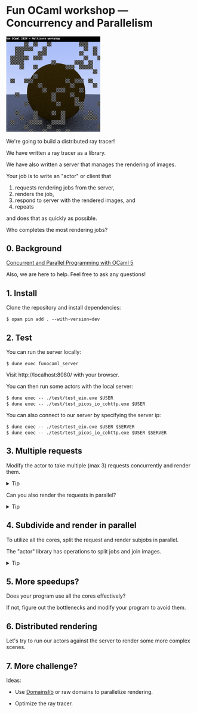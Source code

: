 # Fun OCaml workshop &mdash; Concurrency and Parallelism

<img width="50%" src="doc/sphere.png">

We're going to build a distributed ray tracer!

We have written a ray tracer as a library.

We have also written a server that manages the rendering of images.

Your job is to write an "actor" or client that

1. requests rendering jobs from the server,
2. renders the job,
3. respond to server with the rendered images, and
4. repeats

and does that as quickly as possible.

Who completes the most rendering jobs?

## 0. Background

[Concurrent and Parallel Programming with OCaml 5](https://speakerdeck.com/kayceesrk/concurrent-and-parallel-programming-with-ocaml-5)

Also, we are here to help. Feel free to ask any questions!

## 1. Install

Clone the repository and install dependencies:

```shell
$ opam pin add . --with-version=dev
```

## 2. Test

You can run the server locally:

```shell
$ dune exec funocaml_server
```

Visit http://localhost:8080/ with your browser.

You can then run some actors with the local server:

```shell
$ dune exec -- ./test/test_eio.exe $USER
$ dune exec -- ./test/test_picos_io_cohttp.exe $USER
```

You can also connect to our server by specifying the server ip:

```shell
$ dune exec -- ./test/test_eio.exe $USER $SERVER
$ dune exec -- ./test/test_picos_io_cohttp.exe $USER $SERVER
```

## 3. Multiple requests

Modify the actor to take multiple (max 3) requests concurrently and render them.

<details><summary>Tip</summary>You could just fork a few fibers.  With Eio you
might use a <a
href="https://github.com/ocaml-multicore/eio?tab=readme-ov-file#switches">switch</a>
or e.g.  <a
href="https://ocaml-multicore.github.io/eio/eio/Eio/Fiber/index.html#val-all">all</a>.
With Picos you could use the sample <a
href="https://ocaml-multicore.github.io/picos/doc/picos_std/Picos_std_structured/index.html">structured
concurrency library</a>, which has e.g. the <code>Flock</code> mechanism and
<code>Run.all</code>.  </details>

Can you also render the requests in parallel?

<details><summary>Tip</summary>With Eio you'd use a <a
href="https://github.com/ocaml-multicore/eio?tab=readme-ov-file#domain-manager">domain
manager</a>.  Some of <a
href="https://ocaml-multicore.github.io/picos/doc/picos_mux/index.html">the
Picos sample schedulers</a> directly support multi-threading, which means that
multiple domains are automatically used to run fibers.</details>

## 4. Subdivide and render in parallel

To utilize all the cores, split the request and render subjobs in parallel.

The "actor" library has operations to split jobs and join images.

<details><summary>Tip</summary>You might want to use a concurrent data
structure to manage jobs that you'll then execute in parallel.  <a
href="https://github.com/ocaml-multicore/saturn">Saturn</a> and <a
href="https://github.com/ocaml-multicore/kcas">Kcas</a> provide concurrent data
structures.  Kcas also provides blocking data structures that work with your
scheduler either through domain-local-await (supported by Eio) or <a
href="https://github.com/ocaml-multicore/kcas/pull/204">through Picos</a>.

Which is better for parallelism? FIFO or LIFO?</details>

## 5. More speedups?

Does your program use all the cores effectively?

If not, figure out the bottlenecks and modify your program to avoid them.

## 6. Distributed rendering

Let's try to run our actors against the server to render some more complex
scenes.

## 7. More challenge?

Ideas:

- Use [Domainslib](https://github.com/ocaml-multicore/domainslib) or raw domains
  to parallelize rendering.

- Optimize the ray tracer.

